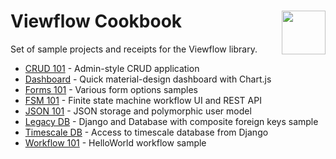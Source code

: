 <h1>Viewflow Cookbook <img src="https://www.flaticon.com/svg/static/icons/svg/0/547.svg" align="right" height="70"></h1>

Set of sample projects and receipts for the Viewflow library.

- [CRUD 101](./crud101) - Admin-style CRUD application
- [Dashboard](./dashboard) - Quick material-design dashboard with Chart.js
- [Forms 101](./forms101) - Various form options samples
- [FSM 101](./fsm101) - Finite state machine workflow UI and REST API
- [JSON 101](./json101) - JSON storage and polymorphic user model
- [Legacy DB](./legacy_db) - Django and Database with composite foreign keys sample
- [Timescale DB](./timescale_db) - Access to timescale database from Django
- [Workflow 101](./workflow101) - HelloWorld workflow sample
